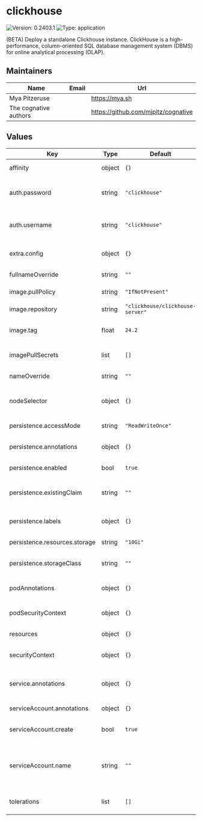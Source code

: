 # clickhouse

![Version: 0.2403.1](https://img.shields.io/badge/Version-0.2403.1-informational?style=flat-square) ![Type: application](https://img.shields.io/badge/Type-application-informational?style=flat-square)

(BETA) Deploy a standalone Clickhouse instance. ClickHouse is a high-performance, column-oriented SQL database
management system (DBMS) for online analytical processing (OLAP).

## Maintainers

| Name                  | Email | Url                                   |
| --------------------- | ----- | ------------------------------------- |
| Mya Pitzeruse         |       | <https://mya.sh>                      |
| The cognative authors |       | <https://github.com/mjpitz/cognative> |

## Values

| Key                           | Type   | Default                          | Description                                                                                                             |
| ----------------------------- | ------ | -------------------------------- | ----------------------------------------------------------------------------------------------------------------------- |
| affinity                      | object | `{}`                             | Specify affinity rules for the pods.                                                                                    |
| auth.password                 | string | `"clickhouse"`                   | Specify the password used to authenticate with the clickhouse cluster.                                                  |
| auth.username                 | string | `"clickhouse"`                   | Specify the username used to authenticate with the clickhouse cluster.                                                  |
| extra.config                  | object | `{}`                             | Provide additional XML configuration to the clickhouse system.                                                          |
| fullnameOverride              | string | `""`                             | Override the full name of the release.                                                                                  |
| image.pullPolicy              | string | `"IfNotPresent"`                 | The pull policy to use for the image.                                                                                   |
| image.repository              | string | `"clickhouse/clickhouse-server"` | The repository hosting the clickhouse image.                                                                            |
| image.tag                     | float  | `24.2`                           | Overrides the image tag whose default is the chart appVersion.                                                          |
| imagePullSecrets              | list   | `[]`                             | Specify the secret containing the registry credentials.                                                                 |
| nameOverride                  | string | `""`                             | Override the name of the release.                                                                                       |
| nodeSelector                  | object | `{}`                             | Specify the node selector used to control which nodes pods are deployed to.                                             |
| persistence.accessMode        | string | `"ReadWriteOnce"`                | Configure the access mode of the volume.                                                                                |
| persistence.annotations       | object | `{}`                             | Provide additional annotations to attach to the volume claim.                                                           |
| persistence.enabled           | bool   | `true`                           | Enable persistence for this deployment.                                                                                 |
| persistence.existingClaim     | string | `""`                             | Specify the name of an existing PersistentVolumeClaim to use.                                                           |
| persistence.labels            | object | `{}`                             | Provide additional labels to attach to the volume claim.                                                                |
| persistence.resources.storage | string | `"10Gi"`                         | Specify the size of the volume.                                                                                         |
| persistence.storageClass      | string | `""`                             | Specify the storage class that should provision this claim.                                                             |
| podAnnotations                | object | `{}`                             | Annotations to add to the pod, typically used for assume roles.                                                         |
| podSecurityContext            | object | `{}`                             | Specify the security context for the entire pod.                                                                        |
| resources                     | object | `{}`                             | Specify the resources for the pod.                                                                                      |
| securityContext               | object | `{}`                             | Specify the security context for the `redis-raft` container.                                                            |
| service.annotations           | object | `{}`                             | Annotations to add to the service, typically used for ingress control.                                                  |
| serviceAccount.annotations    | object | `{}`                             | Annotations to add to the service account.                                                                              |
| serviceAccount.create         | bool   | `true`                           | Specifies whether a service account should be created.                                                                  |
| serviceAccount.name           | string | `""`                             | The name of the service account to use. If not set and create is true, a name is generated using the fullname template. |
| tolerations                   | list   | `[]`                             | Specify taints that the pods are willing to tolerate.                                                                   |
